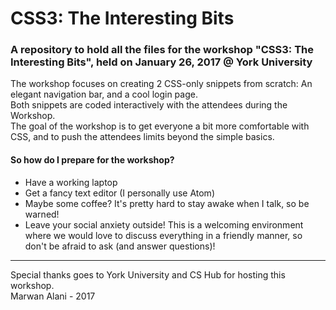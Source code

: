 # CSS3: The Interesting Bits

### A repository to hold all the files for the workshop "CSS3: The Interesting Bits", held on January 26, 2017 @ York University  

The workshop focuses on creating 2 CSS-only snippets from scratch: An elegant navigation bar, and a cool login page.  
Both snippets are coded interactively with the attendees during the Workshop.  
The goal of the workshop is to get everyone a bit more comfortable with CSS, and to push the attendees limits beyond the simple basics.  

#### So how do I prepare for the workshop?  
- Have a working laptop
- Get a fancy text editor (I personally use Atom)
- Maybe some coffee? It's pretty hard to stay awake when I talk, so be warned!
- Leave your social anxiety outside! This is a welcoming environment where we would love to discuss everything in a friendly manner, so don't be afraid to ask (and answer questions)! 

----

Special thanks goes to York University and CS Hub for hosting this workshop.  
Marwan Alani - 2017
